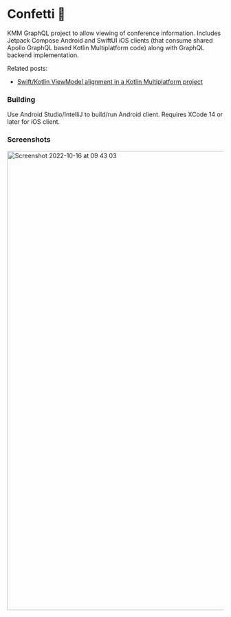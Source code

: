 # Confetti 🎊

KMM GraphQL project to allow viewing of conference information. Includes Jetpack Compose Android and SwiftUI iOS clients (that consume shared Apollo GraphQL based Kotlin Multiplatform code) along with GraphQL backend implementation.

Related posts:
* [Swift/Kotlin ViewModel alignment in a Kotlin Multiplatform project](https://johnoreilly.dev/posts/swift-kotlin-viewmodel-kmm-comparison/)


### Building
Use Android Studio/IntelliJ to build/run Android client.
Requires XCode 14 or later for iOS client.

### Screenshots 

<img width="1068" alt="Screenshot 2022-10-16 at 09 43 03" src="https://user-images.githubusercontent.com/6302/196026607-387f70d1-fde7-4b8f-b11e-ba45f365db38.png">
